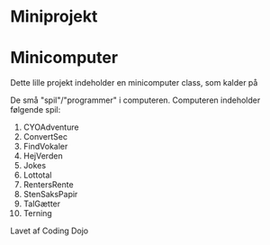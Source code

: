 # Miniprojekt

<h1>Minicomputer</h1>

Dette lille projekt indeholder en minicomputer class, som kalder på 

De små "spil"/"programmer" i computeren. Computeren indeholder følgende spil:

1. CYOAdventure
2. ConvertSec
3. FindVokaler
4. HejVerden
5. Jokes
6. Lottotal
7. RentersRente
8. StenSaksPapir
9. TalGætter
10. Terning


Lavet af Coding Dojo 


